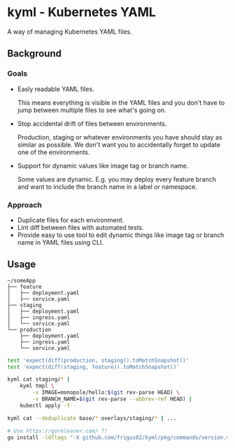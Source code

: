 # kyml - Kubernetes YAML

A way of managing Kubernetes YAML files.

## Background

### Goals

- Easly readable YAML files.

  This means everything is visible in the YAML files and you don't have to jump between multiple files to see what's going on.

- Stop accidental drift of files between environments.

  Production, staging or whatever environments you have should stay as similar as possible. We don't want you to accidentally forget to update one of the environments.

- Support for dynamic values like image tag or branch name.

  Some values are dynamic. E.g. you may deploy every feature branch and want to include the branch name in a label or namespace.

### Approach

- Duplicate files for each environment.
- Lint diff between files with automated tests.
- Provide easy to use tool to edit dynamic things like image tag or branch name in YAML files using CLI.

## Usage

```
~/someApp
├── feature
│   ├── deployment.yaml
│   ├── service.yaml
├── staging
│   ├── deployment.yaml
│   ├── ingress.yaml
│   └── service.yaml
└── production
    ├── deployment.yaml
    ├── ingress.yaml
    └── service.yaml
```

```sh
test 'expect(diff(production, staging)).toMatchSnapshot()'
test 'expect(diff(staging, feature)).toMatchSnapshot()'
```

```sh
kyml cat staging/* |
    kyml tmpl \
        -v IMAGE=monopole/hello:$(git rev-parse HEAD) \
        -v BRANCH_NAME=$(git rev-parse --abbrev-ref HEAD) |
    kubectl apply -f -

kyml cat --deduplicate base/* overlays/staging/* | ...
```

```sh
# Use https://goreleaser.com/ ?!
go install -ldflags "-X github.com/frigus02/kyml/pkg/commands/version.version=0.0.1 -X github.com/frigus02/kyml/pkg/commands/version.commit=$(git rev-parse HEAD) -X github.com/frigus02/kyml/pkg/commands/version.date=$(date)"
```